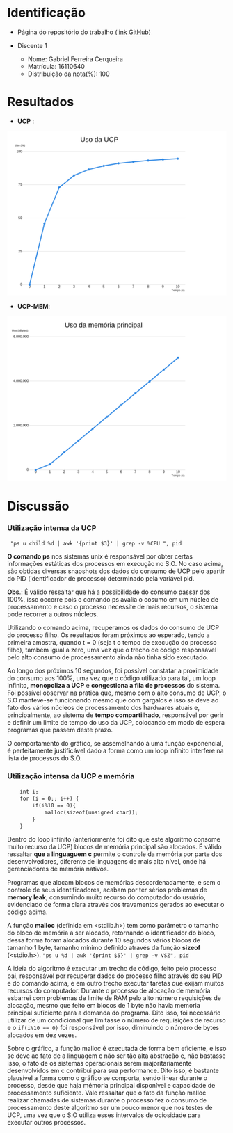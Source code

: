 # Identificação

 - Página do repositório do trabalho ([link GitHub](https://github.com/gabriel-fc/teaching/tree/master))

 - Discente 1
	
	- Nome: Gabriel Ferreira Cerqueira
	- Matrícula: 16110640
	- Distribuição da nota(%): 100

# Resultados 

- **UCP** :

![ucp](graphs/uso_ucp.png)






- **UCP-MEM**:

![mem](graphs/consumo_memoria.png)

# Discussão

### Utilização intensa da UCP
	
	

   ``` "ps u child %d | awk '{print $3}' | grep -v %CPU ", pid```




**O comando ps** nos sistemas unix é responsável por obter certas informações estáticas dos processos em execução no S.O. No caso acima, são obtidas diversas snapshots dos dados do consumo de UCP pelo apartir do PID (identificador de processo) determinado pela variável pid.

**Obs**.: É válido ressaltar que há a possibilidade do consumo passar dos 100%, isso occorre pois o comando ps avalia o cosumo em um núcleo de processamento e caso o processo necessite de mais recursos, o sistema pode recorrer a outros núcleos.


Utilizando o comando acima, recuperamos os dados do consumo de UCP do processo filho. Os resultados foram próximos ao esperado, tendo a primeira amostra, quando t = 0 (seja t o tempo de execução do processo filho), também igual a zero, uma vez que o trecho de código responsável pelo alto consumo de processamento ainda não tinha sido executado.

Ao longo dos próximos 10 segundos, foi possível constatar a proximidade do consumo aos 100%, uma vez que o código utilizado para tal, um loop infinito, **monopoliza a UCP** e **congestiona a fila de processos** do sistema. Foi possível observar na pratica que, mesmo com o alto consumo de UCP, o S.O manteve-se funcionando mesmo que com gargalos e isso se deve ao fato dos vários núcleos de processamento dos hardwares atuais e, principalmente,  ao sistema de **tempo compartilhado**, responsável por gerir e definir um limite de tempo do uso da UCP, colocando em modo de espera programas que passem deste prazo.

O comportamento do gráfico, se assemelhando à uma função exponencial, é perfeitamente justificável dado a forma como um loop infinito interfere na lista de processos do S.O.


### Utilização intensa da  UCP e memória


        int i;
        for (i = 0;; i++) {
    		if(i%10 == 0){
            	malloc(sizeof(unsigned char));
            }
        }


Dentro do loop infinito (anteriormente foi dito que este algoritmo consome muito recurso da UCP) blocos de memória principal são alocados. É válido ressaltar **que a linguaguem c** permite o controle da memória por parte dos desenvolvedores, diferente de linguagens de mais alto nível, onde há gerenciadores de memória nativos.

Programas que alocam blocos de memórias descordenadamente, e sem o controle de seus identificadores, acabam por ter sérios problemas de **memory leak**, consumindo muito recurso do computador do usuário, evidenciado de forma clara através dos travamentos gerados ao executar o código acima. 

A função **malloc** (definida em <stdlib.h>) tem como parâmetro o tamanho do bloco de memória a ser alocado, retornando o identificador do bloco, dessa forma foram alocados durante 10 segundos vários blocos de tamanho 1 byte, tamanho mínimo definido através da função **sizeof** (<stdio.h>).
 ```"ps u %d | awk '{print $5}' | grep -v VSZ", pid```

A ideia do algoritmo é executar um trecho de código, feito pelo processo pai, responsável por recuperar dados do processo filho através do seu PID e do comando acima, e em outro trecho executar tarefas que exijam muitos recursos do computador. Durante o processo de alocação de memória esbarrei com problemas de limite de RAM pelo alto número requisições de alocação, mesmo que feito em blocos de 1 byte não havia memoria principal suficiente para a demanda do programa. Dito isso, foi necessário utilizar de um condicional que limitasse o número de requisições de recurso e o ```if(i%10 == 0)``` foi responsável por isso, diminuindo o número de bytes alocados em dez vezes. 


Sobre o gráfico, a função malloc é executada de forma bem eficiente, e isso se deve ao fato de a linguagem c não ser tão alta abstração e, não bastasse isso, o fato de os sistemas operacionais serem majoritariamente desenvolvidos em c contribui para sua performance. Dito isso, é bastante plausível a forma como o gráfico se comporta, sendo linear durante o processo, desde que haja mémoria principal disponível e capacidade de processamento suficiente. Vale ressaltar que o fato da função malloc realizar chamadas de sistemas durante o processo fez o consumo de processamento deste algoritmo ser um pouco menor que nos testes de UCP, uma vez que o S.O utiliza esses intervalos de ociosidade para executar outros processos.














	 	
  







